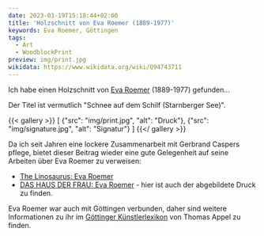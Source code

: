 ```yaml
---
date: 2023-03-19T15:18:44+02:00
title: 'Holzschnitt von Eva Roemer (1889-1977)'
keywords: Eva Roemer, Göttingen
tags:
  - Art
  - WoodblockPrint
preview: img/print.jpg
wikidata: https://www.wikidata.org/wiki/Q94743711
---
```


Ich habe einen Holzschnitt von [Eva Roemer](https://de.wikipedia.org/wiki/Eva_Roemer) (1889-1977) gefunden...
<!--more-->

Der Titel ist vermutlich "Schnee auf dem Schilf (Starnberger See)".

{{< gallery >}}
[
  {"src": "img/print.jpg", "alt": "Druck"},
  {"src": "img/signature.jpg", "alt": "Signatur"}
]
{{</ gallery >}}

Da ich seit Jahren eine lockere Zusammenarbeit mit Gerbrand Caspers pflege, bietet dieser Beitrag wieder eine gute Gelegenheit auf seine Arbeiten über Eva Roemer zu verweisen:

* [The Linosaurus: Eva Roemer](https://gerrie-thefriendlyghost.blogspot.com/2011/07/eva-roemer.html)
* [DAS HAUS DER FRAU: Eva Roemer](https://www.dashausderfrau.nl/roemer-eva.html) - hier ist auch der abgebildete Druck zu finden.

Eva Roemer war auch mit Göttingen verbunden, daher sind weitere Informationen zu ihr im [Göttinger Künstlerlexikon](https://univerlag.uni-goettingen.de/bitstream/handle/3/isbn-978-3-86395-504-5/Appel_diss.pdf) von Thomas Appel zu finden.
